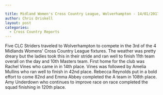 ```yaml
---

title: Midland Women's Cross Country League, Wolverhampton - 14/01/2017
author: Chris Driskell
layout: post
categories:
  - Cross Country Reports
---
```

Five CLC Striders traveled to Wolverhampton to compete in the 3rd of the 4 Midlands Womens' Cross Country League fixtures. The weather was pretty dreary but the ladies took this in their stride and ran well to finish 11th team overall on the day and 10th Masters team. First home for the club was Rachel Vines who came in in 14th place. Vines was followed by Amelia Mullins who ran well to finish in 42nd place. Rebecca Reynolds put in a bold effort to come 82nd and Emma Abbey completed the A team in 108th place. Amy Underdown who continues to improve race on race completed the squad finishing in 120th place.
